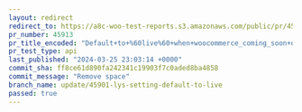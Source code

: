 ```yaml
---
layout: redirect
redirect_to: https://a8c-woo-test-reports.s3.amazonaws.com/public/pr/45913/api/index.html
pr_number: 45913
pr_title_encoded: "Default+to+%60live%60+when+woocommerce_coming_soon+option+is+not+available"
pr_test_type: api
last_published: "2024-03-25 23:03:14 +0000"
commit_sha: ff8ce61d890fa242341c19903f7c0aded8ba4858
commit_message: "Remove space"
branch_name: update/45901-lys-setting-default-to-live
passed: true
---
```


